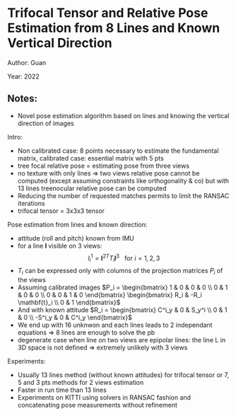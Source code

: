 # Trifocal Tensor and Relative Pose Estimation from 8 Lines and Known Vertical Direction

Author: Guan

Year: 2022

Notes:
---

* Novel pose estimation algorithm based on lines and knowing the vertical direction of images

Intro:
* Non calibrated case: 8 points necessary to estimate the fundamental matrix, calibrated case: essential matrix with 5 pts
* tree focal relative pose = estimating pose from three views
* no texture with only lines => two views relative pose cannot be computed (except assuming constraints like orthogonality & co) but with 13 lines treenocular relative pose can be computed
* Reducing the number of requested matches permits to limit the RANSAC iterations
* trifocal tensor = 3x3x3 tensor

Pose estimation from lines and known direction:
* attitude (roll and pitch) known from IMU
* for a line $\mathbf{l}$ visible on 3 views:
$$
l^1_i = \mathbf{l}^{2T} T_i \mathbf{l}^3 \ \ \  \text{for } i = 1,2,3
$$
* $T_i$ can be expressed only with columns of the projection matrices $P_i$ of the views
* Assuming calibrated images $P_i = 
\begin{bmatrix}
1 & 0 & 0 & 0 \\
0 & 1 & 0 & 0 \\
0 & 0 & 1 & 0
\end{bmatrix}
\begin{bmatrix}
R_i & -R_i \mathbf{t}_i \\
0 & 1
\end{bmatrix}$ 
* And with known attitude $R_i = 
\begin{bmatrix}
C^i_y & 0 & S_y^i \\
0 & 1 & 0 \\
-S^i_y & 0 & C^i_y
\end{bmatrix}$
* We end up with 16 unknwon and each lines leads to 2 independant equations => 8 lines are enough to solve the pb
* degenerate case when line on two views are epipolar lines: the line L in 3D space is not defined => extremely unlikely with 3 views

Experiments:
* Usually 13 lines method (without known attitudes) for trifocal tensor or 7, 5 and 3 pts methods for 2 views estimation
* Faster in run time than 13 lines
* Experiments on KITTI using solvers in RANSAC fashion and concatenating pose measurements without refinement 